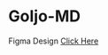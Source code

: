 # GoIjo-MD
Figma Design [Click Here](https://www.figma.com/design/kNXVam2RM49F7qPpKFd2oh/GoIjo-Apps?node-id=0-1&t=kbP1nnPhRaU6hXzl-0)
